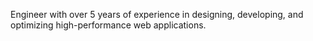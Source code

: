 Engineer with over 5 years of experience in designing, developing, and optimizing high-performance web applications.
